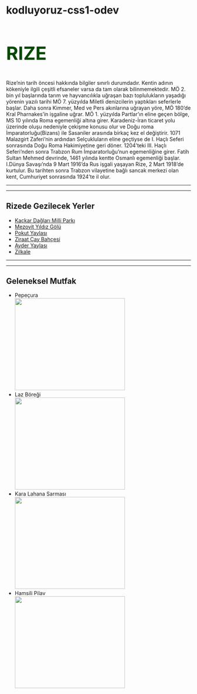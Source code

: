 # kodluyoruz-css1-odev
<!DOCTYPE html>
<html lang="tr">
<head>
    <meta charset="UTF-8">
    <meta name="viewport" content="width=device-width, initial-scale=1.0">
    <title>RİZE</title>
    <link rel="stylesheet" href="kodluyoruz.css">
</head>
<body>
    <article>
        <h1 style="color:rgb(4, 73, 4);text-transform: uppercase;font-size: 50px;"> Rize</h1>
        <p>Rize’nin tarih öncesi hakkında bilgiler sınırlı durumdadır. Kentin adının kökeniyle ilgili çeşitli efsaneler varsa da tam olarak bilinmemektedir. MÖ 2. bin yıl başlarında tarım ve hayvancılıkla 
            uğraşan bazı toplulukların yaşadığı yörenin yazılı tarihi MÖ 7. yüzyılda Miletli denizcilerin yaptıkları seferlerle başlar. Daha sonra Kimmer, Med ve Pers akınlarına uğrayan yöre, 
            MÖ 180’de Kral Pharnakes’in işgaline uğrar. MÖ 1. yüzyılda Partlar’ın eline geçen bölge, MS 10 yılında Roma egemenliği altına girer. Karadeniz-İran ticaret yolu üzerinde oluşu nedeniyle çekişme konusu olur
             ve Doğu roma İmparatorluğu(Bizans) ile Sasaniler arasında birkaç kez el değiştirir. 1071 Malazgirt Zaferi’nin ardından Selçukluların eline geçtiyse de I. Haçlı Seferi sonrasında Doğu Roma Hakimiyetine geri döner. 
            1204’teki III. Haçlı Seferi’nden sonra Trabzon Rum İmparatorluğu’nun egemenliğine girer. Fatih Sultan Mehmed devrinde, 1461 yılında kentte Osmanlı egemenliği başlar. I.Dünya Savaşı’nda 9 Mart 1916’da Rus işgali yaşayan Rize, 
            2 Mart 1918’de kurtulur. Bu tarihten sonra Trabzon vilayetine bağlı sancak merkezi olan kent, Cumhuriyet sonrasında 1924’te il olur.
        </p>
        <hr> <hr>
        <h2>Rizede Gezilecek Yerler </h2>
        <ul><li><a href="https://www.kulturportali.gov.tr/turkiye/rize/gezilecekyer/kackar-daglari-milli-parki" target="_blank">Kaçkar Dağları Milli Parkı</a></li></li> 
            <li><a href="https://www.kulturportali.gov.tr/turkiye/rize/gezilecekyer/mezovit-golu" target="_blank">Mezovit Yıldız Gölü</a></li>
            <li><a href="https://www.kulturportali.gov.tr/turkiye/rize/gezilecekyer/pokut-yaylasi" target="_blank">Pokut Yaylası</a></li>
            <li><a href="https://www.kulturportali.gov.tr/turkiye/rize/gezilecekyer/botanik-ziraat-cay-bahcesi" target="_blank">Ziraat Çay Bahçesi</a></li>
            <li><a href="https://www.kulturportali.gov.tr/turkiye/rize/gezilecekyer/ayder-yaylasi" target="_blank">Ayder Yaylası </a></li>
            <li><a href="https://www.kulturportali.gov.tr/turkiye/rize/gezilecekyer/zilkale" target="_blank">Zilkale </a></li></ul>
        <hr><hr>
    <h2>Geleneksel Mutfak</h2><ul>
        <li>Pepeçura <br> <img src="https://www.kulturportali.gov.tr/repoKulturPortali/small/23022013/1062c4f3-9682-4557-9739-4e8cda915af6.JPG?format=jpg&quality=50" width="300" height="250"> </li>
        <li>Laz Böreği <br><img src="https://www.kulturportali.gov.tr/repoKulturPortali/small/21032013/4fe91953-bae1-46d4-a647-2d4e00be6a4a.JPG?format=jpg&quality=50" width="300" height="250"></li>
        <li>Kara Lahana Sarması<br> <img src="https://www.kulturportali.gov.tr/repoKulturPortali/small/27022013/0f5e3411-c63b-409b-8b7d-a12e9cc465a1.JPG?format=jpg&quality=50" width="300" height="250"></li>
        <li>Hamsili Pilav <br> <img src="https://www.kulturportali.gov.tr/repoKulturPortali/small/08022013/c136d7a3-6de9-41d4-b88a-21871aab5f3c.JPG?format=jpg&quality=50" width="300" height="250" ></li>
    </ul>       
    </article>
    
</body>
</html>